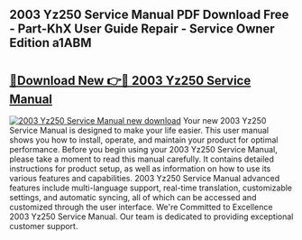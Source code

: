 ## 2003 Yz250 Service Manual PDF Download Free - Part-KhX User Guide Repair - Service Owner Edition a1ABM

# <h2><a href="http://bc40569.oget.top/?id=2003+Yz250+Service+Manual">🔗Download New 👉🔴 2003 Yz250 Service Manual</a></h2>

[![2003 Yz250 Service Manual new download](https://i.imgur.com/5g1atiW.png)](http://bc40569.oget.top/?id=2003+Yz250+Service+Manual)
Your new 2003 Yz250 Service Manual is designed to make your life easier. This user manual shows you how to install, operate, and maintain your product for optimal performance. Before you begin using your 2003 Yz250 Service Manual, please take a moment to read this manual carefully. It contains detailed instructions for product setup, as well as information on how to use its various features and capabilities. 2003 Yz250 Service Manual advanced features include multi-language support, real-time translation, customizable settings, and automatic syncing, all of which can be accessed and customized through the user interface. We're Committed to Excellence 2003 Yz250 Service Manual. Our team is dedicated to providing exceptional customer support.
